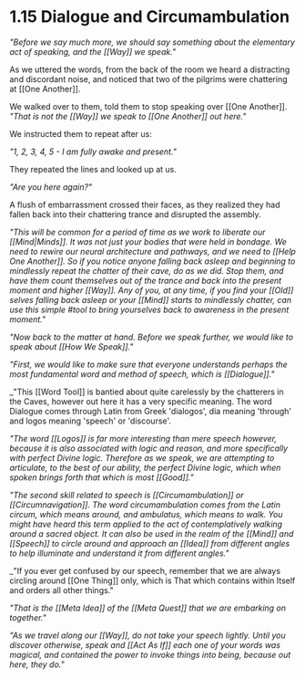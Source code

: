# 1.15 Dialogue and Circumambulation
_"Before we say much more, we should say something about the elementary act of speaking, and the [[Way]] we speak."_

As we uttered the words, from the back of the room we heard a distracting and discordant noise, and noticed that two of the pilgrims were chattering at [[One Another]]. 

We walked over to them, told them to stop speaking over [[One Another]]. _"That is not the [[Way]] we speak to [[One Another]] out here."_ 

We instructed them to repeat after us:

_"1, 2, 3, 4, 5 - I am fully awake and present."_

They repeated the lines and looked up at us. 

_"Are you here again?"_

A flush of embarrassment crossed their faces, as they realized they had fallen back into their chattering trance and disrupted the assembly. 

_"This will be common for a period of time as we work to liberate our [[Mind|Minds]]. It was not just your bodies that were held in bondage. We need to rewire our neural architecture and pathways, and we need to [[Help One Another]]. So if you notice anyone falling back asleep and beginning to mindlessly repeat the chatter of their cave, do as we did. Stop them, and have them count themselves out of the trance and back into the present moment and higher [[Way]]. Any of you, at any time, if you find your [[Old]] selves falling back asleep or your [[Mind]] starts to mindlessly chatter, can use this simple #tool to bring yourselves back to awareness in the present moment."_

_"Now back to the matter at hand. Before we speak further, we would like to speak about [[How We Speak]]."_

_"First, we would like to make sure that everyone understands perhaps the most fundamental word and method of speech, which is [[Dialogue]]."_

_"This [[Word Tool]] is bantied about quite carelessly by the chatterers in the Caves, however out here it has a very specific meaning. The word Dialogue comes through  Latin from Greek 'dialogos', dia meaning 'through' and logos meaning 'speech' or 'discourse'. 

_"The word [[Logos]] is far more interesting than mere speech however, because it is also associated with logic and reason, and more specifically with perfect Divine logic. Therefore as we speak, we are attempting to articulate, to the best of our ability, the perfect Divine logic, which when spoken brings forth that which is most [[Good]]."_

_"The second skill related to speech is [[Circumambulation]] or [[Circumnavigation]]. The word circumambulation comes from the Latin circum, which means around, and ambulatus, which means to walk. You might have heard this term applied to the act of contemplatively walking around a sacred object. It can also be used in the realm of the [[Mind]] and [[Speech]] to circle around and approach an [[Idea]] from different angles to help illuminate and understand it from different angles."_ 

_"If you ever get confused by our speech, remember that we are always circling around [[One Thing]] only, which is That which contains within Itself and orders all other things."

_"That is the [[Meta Idea]] of the [[Meta Quest]] that we are embarking on together."_

_"As we travel along our [[Way]], do not take your speech lightly. Until you discover otherwise, speak and [[Act As If]] each one of your words was magical, and contained the power to invoke things into being, because out here, they do."_





